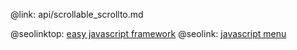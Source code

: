 @link: api/scrollable_scrollto.md

@seolinktop: [easy javascript framework](https://webix.com)
@seolink: [javascript menu](https://webix.com/widget/menu/)